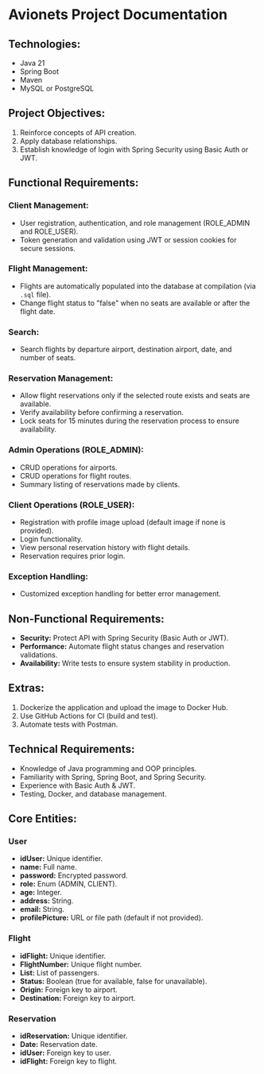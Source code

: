 # Avionets Project Documentation

## Technologies:

- Java 21
- Spring Boot
- Maven
- MySQL or PostgreSQL

## Project Objectives:

1. Reinforce concepts of API creation.
2. Apply database relationships.
3. Establish knowledge of login with Spring Security using Basic Auth or JWT.

## Functional Requirements:

### Client Management:

- User registration, authentication, and role management (ROLE_ADMIN and ROLE_USER).
- Token generation and validation using JWT or session cookies for secure sessions.

### Flight Management:

- Flights are automatically populated into the database at compilation (via `.sql` file).
- Change flight status to "false" when no seats are available or after the flight date.

### Search:

- Search flights by departure airport, destination airport, date, and number of seats.

### Reservation Management:

- Allow flight reservations only if the selected route exists and seats are available.
- Verify availability before confirming a reservation.
- Lock seats for 15 minutes during the reservation process to ensure availability.

### Admin Operations (ROLE_ADMIN):

- CRUD operations for airports.
- CRUD operations for flight routes.
- Summary listing of reservations made by clients.

### Client Operations (ROLE_USER):

- Registration with profile image upload (default image if none is provided).
- Login functionality.
- View personal reservation history with flight details.
- Reservation requires prior login.

### Exception Handling:

- Customized exception handling for better error management.

## Non-Functional Requirements:

- **Security:** Protect API with Spring Security (Basic Auth or JWT).
- **Performance:** Automate flight status changes and reservation validations.
- **Availability:** Write tests to ensure system stability in production.

## Extras:

1. Dockerize the application and upload the image to Docker Hub.
2. Use GitHub Actions for CI (build and test).
3. Automate tests with Postman.

## Technical Requirements:

- Knowledge of Java programming and OOP principles.
- Familiarity with Spring, Spring Boot, and Spring Security.
- Experience with Basic Auth & JWT.
- Testing, Docker, and database management.

## Core Entities:

### User

- **idUser:** Unique identifier.
- **name:** Full name.
- **password:** Encrypted password.
- **role:** Enum (ADMIN, CLIENT).
- **age:** Integer.
- **address:** String.
- **email:** String.
- **profilePicture:** URL or file path (default if not provided).

### Flight

- **idFlight:** Unique identifier.
- **FlightNumber:** Unique flight number.
- **List:** List of passengers.
- **Status:** Boolean (true for available, false for unavailable).
- **Origin:** Foreign key to airport.
- **Destination:** Foreign key to airport.

### Reservation

- **idReservation:** Unique identifier.
- **Date:** Reservation date.
- **idUser:** Foreign key to user.
- **idFlight:** Foreign key to flight.